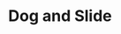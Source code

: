 ---
pid: WS108
title: Dog and Slide
location_transcription: Wasinton Square park
zipcode: '19106'
outside_phl: 
neighborhood: Society Hill,Old City
age: '8'
age_range: 6-13
instagram: 
image_file_name: WS_108.jpg
proposal_transcription: |-
  Dog and Slide
  for puppys, small dogs and and all dogs big dogs
topic: Animals
topic_summary: '0'
type: Park,Playground
keywords_other: dogs, dog, dog park, washington square, slide
credit: Emerson - Girl
image_labels: 
twitter: 
facebook: 
permalink: "/monuments/ws108/"
layout: item-page
---